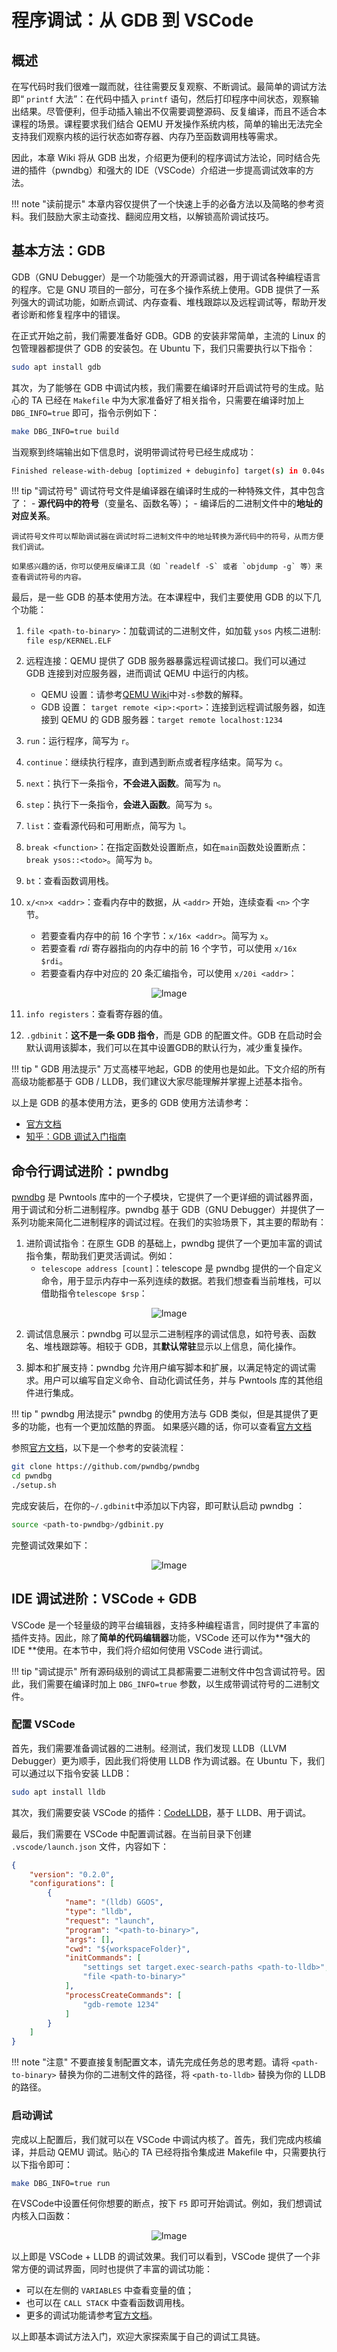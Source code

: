 # 程序调试：从 GDB 到 VSCode

## 概述

在写代码时我们很难一蹴而就，往往需要反复观察、不断调试。最简单的调试方法即“ `printf` 大法”：在代码中插入 `printf` 语句，然后打印程序中间状态，观察输出结果。尽管便利，但手动插入输出不仅需要调整源码、反复编译，而且不适合本课程的场景。课程要求我们结合 QEMU 开发操作系统内核，简单的输出无法完全支持我们观察内核的运行状态如寄存器、内存乃至函数调用栈等需求。

因此，本章 Wiki 将从 GDB 出发，介绍更为便利的程序调试方法论，同时结合先进的插件（pwndbg）和强大的 IDE（VSCode）介绍进一步提高调试效率的方法。

!!! note "读前提示"
    本章内容仅提供了一个快速上手的必备方法以及简略的参考资料。我们鼓励大家主动查找、翻阅应用文档，以解锁高阶调试技巧。

## 基本方法：GDB

GDB（GNU Debugger）是一个功能强大的开源调试器，用于调试各种编程语言的程序。它是 GNU 项目的一部分，可在多个操作系统上使用。GDB 提供了一系列强大的调试功能，如断点调试、内存查看、堆栈跟踪以及远程调试等，帮助开发者诊断和修复程序中的错误。

在正式开始之前，我们需要准备好 GDB。GDB 的安装非常简单，主流的 Linux 的包管理器都提供了 GDB 的安装包。在 Ubuntu 下，我们只需要执行以下指令：

```bash
sudo apt install gdb
```

其次，为了能够在 GDB 中调试内核，我们需要在编译时开启调试符号的生成。贴心的 TA 已经在 `Makefile` 中为大家准备好了相关指令，只需要在编译时加上 `DBG_INFO=true` 即可，指令示例如下：

```bash
make DBG_INFO=true build
```

当观察到终端输出如下信息时，说明带调试符号已经生成成功：
```bash
Finished release-with-debug [optimized + debuginfo] target(s) in 0.04s
```

!!! tip "调试符号"
    调试符号文件是编译器在编译时生成的一种特殊文件，其中包含了：
    - **源代码中的符号**（变量名、函数名等）；
    - 编译后的二进制文件中的**地址的对应关系**。

    调试符号文件可以帮助调试器在调试时将二进制文件中的地址转换为源代码中的符号，从而方便我们调试。

    如果感兴趣的话，你可以使用反编译工具（如 `readelf -S` 或者 `objdump -g` 等）来查看调试符号的内容。

最后，是一些 GDB 的基本使用方法。在本课程中，我们主要使用 GDB 的以下几个功能：

1. `file <path-to-binary>`：加载调试的二进制文件，如加载 `ysos` 内核二进制: `file esp/KERNEL.ELF`

2. 远程连接：QEMU 提供了 GDB 服务器暴露远程调试接口。我们可以通过 GDB 连接到对应服务器，进而调试 QEMU 中运行的内核。

   - QEMU 设置：请参考[QEMU Wiki](./qemu.md)中对`-s`参数的解释。
   - GDB 设置： `target remote <ip>:<port>`：连接到远程调试服务器，如连接到 QEMU 的 GDB 服务器：`target remote localhost:1234`

3. `run`：运行程序，简写为 `r`。

4. `continue`：继续执行程序，直到遇到断点或者程序结束。简写为 `c`。

5. `next`：执行下一条指令，**不会进入函数**。简写为 `n`。

6. `step`：执行下一条指令，**会进入函数**。简写为 `s`。

7. `list`：查看源代码和可用断点，简写为 `l`。

8. `break <function>`：在指定函数处设置断点，如在`main`函数处设置断点：`break ysos::<todo>`。简写为 `b`。

9. `bt`：查看函数调用栈。

10. `x/<n>x <addr>`：查看内存中的数据，从 `<addr>` 开始，连续查看 `<n>` 个字节。

    - 若要查看内存中的前 16 个字节：`x/16x <addr>`。简写为 `x`。
    - 若要查看 $rdi$ 寄存器指向的内存中的前 16 个字节，可以使用 `x/16x $rdi`。
    - 若要查看内存中对应的 20 条汇编指令，可以使用 `x/20i <addr>`：

<div style="text-align: center;">
    <img src="./assets/debug/gdb-commandxi-screenshot.png" alt="Image" style="max-width: 90%; height: auto;">
</div>

11. `info registers`：查看寄存器的值。

13. `.gdbinit`：**这不是一条 GDB 指令**，而是 GDB 的配置文件。GDB 在启动时会默认调用该脚本，我们可以在其中设置GDB的默认行为，减少重复操作。

!!! tip " GDB 用法提示"
    万丈高楼平地起，GDB 的使用也是如此。下文介绍的所有高级功能都基于 GDB / LLDB，我们建议大家尽能理解并掌握上述基本指令。

以上是 GDB 的基本使用方法，更多的 GDB 使用方法请参考：

- [官方文档](https://sourceware.org/gdb/current/onlinedocs/gdb/)
- [知乎：GDB 调试入门指南](https://zhuanlan.zhihu.com/p/74897601)

## 命令行调试进阶：pwndbg

[pwndbg](https://github.com/pwndbg/pwndbg#portable-installation) 是 Pwntools 库中的一个子模块，它提供了一个更详细的调试器界面，用于调试和分析二进制程序。pwndbg 基于 GDB（GNU Debugger）并提供了一系列功能来简化二进制程序的调试过程。在我们的实验场景下，其主要的帮助有：

1. 进阶调试指令：在原生 GDB 的基础上，pwndbg 提供了一个更加丰富的调试指令集，帮助我们更灵活调试。例如：
    - `telescope address [count]`：telescope 是 pwndbg 提供的一个自定义命令，用于显示内存中一系列连续的数据。若我们想查看当前堆栈，可以借助指令`telescope $rsp`：

<div style="text-align: center;">
    <img src="./assets/debug/pwndbg-tele-screenshot.png" alt="Image" style="max-width: 90%; height: auto;">
</div>


2. 调试信息展示：pwndbg 可以显示二进制程序的调试信息，如符号表、函数名、堆栈跟踪等。相较于 GDB，其**默认常驻**显示以上信息，简化操作。

3. 脚本和扩展支持：pwndbg 允许用户编写脚本和扩展，以满足特定的调试需求。用户可以编写自定义命令、自动化调试任务，并与 Pwntools 库的其他组件进行集成。

!!! tip " pwndbg 用法提示"
    pwndbg 的使用方法与 GDB 类似，但是其提供了更多的功能，也有一个更加炫酷的界面。
    如果感兴趣的话，你可以查看[官方文档](https://github.com/pwndbg/pwndbg/blob/dev/FEATURES.md)


参照[官方文档](https://github.com/pwndbg/pwndbg#how)，以下是一个参考的安装流程：

```bash
git clone https://github.com/pwndbg/pwndbg
cd pwndbg
./setup.sh
```

完成安装后，在你的`~/.gdbinit`中添加以下内容，即可默认启动 pwndbg ：

```bash
source <path-to-pwndbg>/gdbinit.py
```

完整调试效果如下：

<div style="text-align: center;">
    <img src="./assets/debug/pwndbg-screenshot.jpg" alt="Image" style="max-width: 90%; height: auto;">
</div>

## IDE 调试进阶：VSCode + GDB

VSCode 是一个轻量级的跨平台编辑器，支持多种编程语言，同时提供了丰富的插件支持。因此，除了**简单的代码编辑器**功能，VSCode 还可以作为**强大的 IDE **使用。在本节中，我们将介绍如何使用 VSCode 进行调试。

!!! tip "调试提示"
    所有源码级别的调试工具都需要二进制文件中包含调试符号。因此，我们需要在编译时加上 `DBG_INFO=true` 参数，以生成带调试符号的二进制文件。

### 配置 VSCode

首先，我们需要准备调试器的二进制。经测试，我们发现 LLDB（LLVM Debugger）更为顺手，因此我们将使用 LLDB 作为调试器。在 Ubuntu 下，我们可以通过以下指令安装 LLDB：

```bash
sudo apt install lldb
```

其次，我们需要安装 VSCode 的插件：[CodeLLDB](https://marketplace.visualstudio.com/items?itemName=vadimcn.vscode-lldb)，基于 LLDB、用于调试。

最后，我们需要在 VSCode 中配置调试器。在当前目录下创建 `.vscode/launch.json` 文件，内容如下：

```json
{
    "version": "0.2.0",
    "configurations": [
        {
            "name": "(lldb) GGOS",
            "type": "lldb",
            "request": "launch",
            "program": "<path-to-binary>",
            "args": [],
            "cwd": "${workspaceFolder}",
            "initCommands": [
                "settings set target.exec-search-paths <path-to-lldb>",
                "file <path-to-binary>"
            ],
            "processCreateCommands": [
                "gdb-remote 1234"
            ]
        }
    ]
}
```

!!! note "注意"
    不要直接复制配置文本，请先完成任务总的思考题。请将 `<path-to-binary>` 替换为你的二进制文件的路径，将 `<path-to-lldb>` 替换为你的 LLDB 的路径。


### 启动调试

完成以上配置后，我们就可以在 VSCode 中调试内核了。首先，我们完成内核编译，并启动 QEMU 调试。贴心的 TA 已经将指令集成进 Makefile 中，只需要执行以下指令即可：

```bash
make DBG_INFO=true run
```

在VSCode中设置任何你想要的断点，按下 `F5` 即可开始调试。例如，我们想调试内核入口函数：

<div style="text-align: center;">
    <img src="./assets/debug/vscode-screenshot.jpg" alt="Image" style="max-width: 90%; height: auto;">
</div>

以上即是 VSCode + LLDB 的调试效果。我们可以看到，VSCode 提供了一个非常方便的调试界面，同时也提供了丰富的调试功能：

- 可以在左侧的 `VARIABLES` 中查看变量的值；
- 也可以在 `CALL STACK` 中查看函数调用栈。
- 更多的调试功能请参考[官方文档](https://code.visualstudio.com/docs/editor/debugging)。

以上即基本调试方法入门，欢迎大家探索属于自己的调试工具链。
